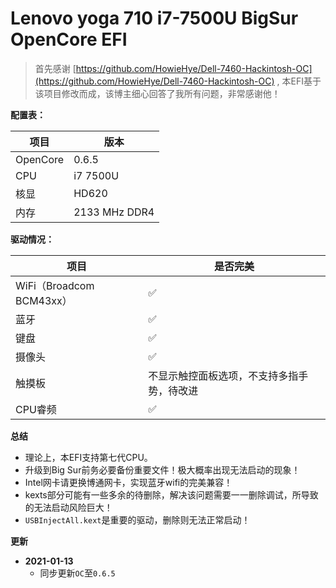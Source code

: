# Lenovo yoga 710 i7-7500U BigSur OpenCore EFI

> 首先感谢 [https://github.com/HowieHye/Dell-7460-Hackintosh-OC](https://github.com/HowieHye/Dell-7460-Hackintosh-OC) , 本EFI基于该项目修改而成，该博主细心回答了我所有问题，非常感谢他！

**配置表：**

| 项目     | 版本     |
| -------- | -------- |
| OpenCore | 0.6.5    |
| CPU      | i7 7500U |
| 核显     | HD620    |
| 内存     | 2133 MHz DDR4 |

**驱动情况：**

| 项目                     | 是否完美                                   |
| ------------------------ | ------------------------------------------ |
| WiFi（Broadcom BCM43xx） | ✅                                          |
| 蓝牙                     | ✅                                          |
| 键盘                     | ✅                                          |
| 摄像头                   | ✅                                          |
| 触摸板                   | 不显示触控面板选项，不支持多指手势，待改进 |
| CPU睿频                  | ✅                                          |

**总结**

* 理论上，本EFI支持第七代CPU。
* 升级到Big Sur前务必要备份重要文件！极大概率出现无法启动的现象！
* Intel网卡请更换博通网卡，实现蓝牙wifi的完美兼容！
* kexts部分可能有一些多余的待删除，解决该问题需要一一删除调试，所导致的无法启动风险巨大！
* `USBInjectAll.kext`是重要的驱动，删除则无法正常启动！

**更新**

- **2021-01-13** 
   - 同步更新`OC`至`0.6.5`





